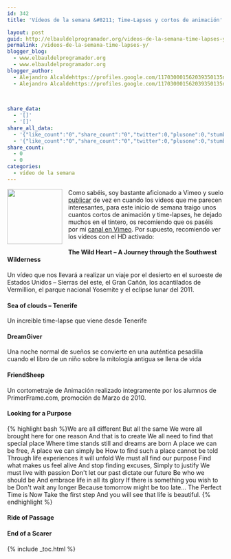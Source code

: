 ```yaml
---
id: 342
title: 'Vídeos de la semana &#8211; Time-Lapses y cortos de animación'

layout: post
guid: http://elbauldelprogramador.org/videos-de-la-semana-time-lapses-y-cortos-de-animacion/
permalink: /videos-de-la-semana-time-lapses-y/
blogger_blog:
  - www.elbauldelprogramador.org
  - www.elbauldelprogramador.org
blogger_author:
  - Alejandro Alcaldehttps://profiles.google.com/117030001562039350135noreply@blogger.com
  - Alejandro Alcaldehttps://profiles.google.com/117030001562039350135noreply@blogger.com

  
  
share_data:
  - '[]'
  - '[]'
share_all_data:
  - '{"like_count":"0","share_count":"0","twitter":0,"plusone":0,"stumble":0,"pinit":0,"count":0,"time":1333551705}'
  - '{"like_count":"0","share_count":"0","twitter":0,"plusone":0,"stumble":0,"pinit":0,"count":0,"time":1333551705}'
share_count:
  - 0
  - 0
categories:
  - vídeo de la semana
---
```

<div class="separator" style="clear: both; text-align: center;">
  <a href="https://1.bp.blogspot.com/-6oHsJJbLCtc/T0DNH9OnxrI/AAAAAAAACGQ/uIuix5iiJhM/s1600/1329646861_video-file.png" imageanchor="1" style="clear:left; float:left;margin-right:1em; margin-bottom:1em"><img border="0" height="128" width="128" src="https://1.bp.blogspot.com/-6oHsJJbLCtc/T0DNH9OnxrI/AAAAAAAACGQ/uIuix5iiJhM/s400/1329646861_video-file.png" /></a>
</div>

Como sabéis, soy bastante aficionado a Vimeo y suelo [publicar][1] de vez en cuando los vídeos que me parecen interesantes, para este inicio de semana traigo unos cuantos cortos de animación y time-lapses, he dejado muchos en el tintero, os recomiendo que os paséis por mi <a target="_blank" href="https://vimeo.com/channels/270031">canal en Vimeo</a>. Por supuesto, recomiendo ver los vídeos con el HD activado:

  
<!--ad-->

#### The Wild Heart &#8211; A Journey through the Southwest Wilderness

Un vídeo que nos llevará a realizar un viaje por el desierto en el suroeste de Estados Unidos &#8211; Sierras del este, el Gran Cañón, los acantilados de Vermillion, el parque nacional Yosemite y el eclipse lunar del 2011.



#### Sea of clouds &#8211; Tenerife

Un increible time-lapse que viene desde Tenerife



#### DreamGiver

Una noche normal de sueños se convierte en una auténtica pesadilla cuando el libro de un niño sobre la mitología antigua se llena de vida



#### FriendSheep

Un cortometraje de Animación realizado integramente por los alumnos de PrimerFrame.com, promoción de Marzo de 2010.



#### Looking for a Purpose

{% highlight bash %}We are all different
But all the same
We were all brought here for one reason
And that is to create
We all need to find that special place
Where time stands still and dreams are born
A place we can be free, A place we can simply be
How to find such a place cannot be told
Through life experiences it will unfold
We must all find our purpose
Find what makes us feel alive
And stop finding excuses, Simply to justify
We must live with passion
Don't let our past dictate our future
Be who we should be
And embrace life in all its glory
If there is something you wish to be
Don't wait any longer
Because tomorrow might be too late...
The Perfect Time is Now
Take the first step
And you will see that life is beautiful.
{% endhighlight %}



#### Ride of Passage



#### End of a Scarer

</p> </p> </p> </p> </p> </p> </p> </p> </p> </p> </p> </p> </p> </p> </p> </p> </p> </p></p> 



 [1]: /label/v%C3%ADdeo%20de%20la%20semana

{% include _toc.html %}
